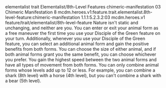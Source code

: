 <ability>
  <metadata>
    <class>elementalist</class>
    <feature_type>trait</feature_type>
    <file_dpath>Elementalist/8th-Level Features</file_dpath>
    <item_id>chimeric-manifestation</item_id>
    <item_index>03</item_index>
    <item_name>Chimeric Manifestation</item_name>
    <level>8</level>
    <scc>mcdm.heroes.v1:feature.trait.elementalist.8th-level-feature:chimeric-manifestation</scc>
    <scdc>1.1.1:5.2.3.2:03</scdc>
    <source>mcdm.heroes.v1</source>
    <type>feature/trait/elementalist/8th-level-feature</type>
  </metadata>
  <effects>
    <effect type="mundane">Nature isn&apos;t static and unchanging, and neither are you. You can enter or exit your animal form as a free maneuver the first time you use your Disciple of the Green feature on your turn.
Additionally, whenever you use your Disciple of the Green feature, you can select an additional animal form and gain the positive benefits from both forms. You can choose the size of either animal, and if both animal forms grant you the same benefit, you can choose whichever you prefer. You gain the highest speed between the two animal forms and have all types of movement from both forms.
You can only combine animal forms whose levels add up to 12 or less. For example, you can combine a shark (8th level) with a horse (4th level), but you can&apos;t combine a shark with a bear (5th level).</effect>
  </effects>
</ability>
